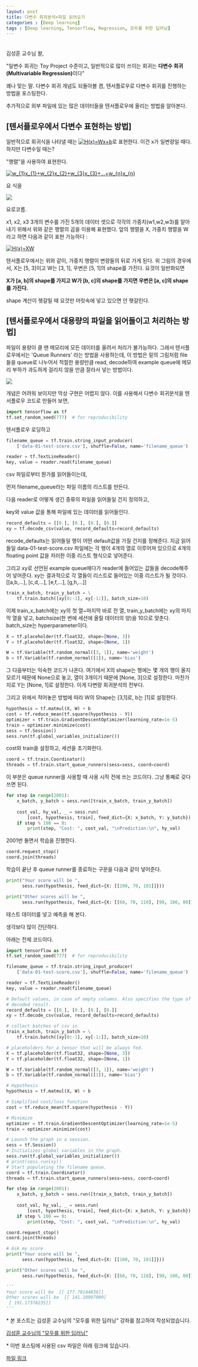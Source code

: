```yaml
---
layout: post
title: 다변수 회귀분석+파일 읽어오기
categories : [Deep learning]
tags : [Deep learning, Tensorflow, Regression, 모두를 위한 딥러닝]
---
```


<span style = "line-height:50%"><br></span>

김성훈 교수님 왈,

"일변수 회귀는 Toy Project 수준이고, 일반적으로 많이 쓰이는 회귀는 <b>다변수 회귀(Multivariable Regression)</b>이다"

꽤나 맞는 말. 다변수 회귀 개념도 되돌아볼 겸, 텐서플로우로 다변수 회귀를 진행하는 방법을 포스팅한다.

추가적으로 외부 파일에 있는 많은 데이터들을 텐서플로우에 올리는 방법을 알아본다.

## [텐서플로우에서 다변수 표현하는 방법]

일반적으로 회귀식을 나타낼 때는 <a href="https://www.codecogs.com/eqnedit.php?latex=H(x)=Wx&plus;b" target="_blank"><img src="https://latex.codecogs.com/gif.latex?H(x)=Wx&plus;b" title="H(x)=Wx+b" /></a>로 표현한다. 이건 x가 일변량일 때다. 하지만 다변수일 때는?

"행렬"을 사용하여 표현한다.

<a href="https://www.codecogs.com/eqnedit.php?latex=w_{1}x_{1}&plus;w_{2}x_{2}&plus;w_{3}x_{3}&plus;...&plus;w_{n}x_{n}" target="_blank"><img src="https://latex.codecogs.com/gif.latex?w_{1}x_{1}&plus;w_{2}x_{2}&plus;w_{3}x_{3}&plus;...&plus;w_{n}x_{n}" title="w_{1}x_{1}+w_{2}x_{2}+w_{3}x_{3}+...+w_{n}x_{n}" /></a>

요 식을

<img src = "https://lh3.googleusercontent.com/-0K0BOgL43u16dkJnz7QF1MvawfYmGJkABOZIlu6EpPAComjC2sHIHZMco1PVhoKflLTnhDVKP2pQOoI0GBMYxaitlEWABkAL3VECsuPaq4TtPmoSA9W8dGZJ3DEpuaG7Oa-lmYNQrehkmFYDk5z2p03WIpoOXiy2SAF2xTvEK8dbQeYOXqaKzwzLdP8O38A-PWny_YofGu0quazz7JdT4_gIWaydmcOA5dPwXnDBOOUTg5gjWEUHwa1UYD18QGwjuCK128gJ8PGag1g2T1fASPncTznRBOaIDD9gWdinoBMdNERoubezFBpjITtBR173znhG8nH15yQJGhDVzhPxPZQzmhTlmeSzW5xLF2u-xbyM1_zIriWB_7ia3hcPKvfPbIpG9gLd6CA9j2GlW3kqu4wgnYsr-YU5kdFwyDsA2-n_HNmDCWGKiSvyX4jLGOQ4ZC_82DTKTv6B9ZkDq5ZJjdW60pJxrC-tTvVP4bHF2wjaxxfnIlcSYG9KjpYcq34CGOStfK0YuAL6Yx2uFhqujiuf2va9n6joVYAhKFPXmqomHh1dtpBmMfLPcyz8ClOhzHQdZEAyfSjQZKQng3f7ki8_EjX6GeCtu187bLyQ5xAFfUFvxSx8tFH1mPFH2gMB1Xmfp1UsQWyWYMlE0v-DU4=w1613-h399-no">

요로코롬.

x1, x2, x3 3개의 변수를 가진 5개의 데이터 셋으로 각각의 가중치(w1,w2,w3)를 알아내기 위해서 위와 같은 행렬의 곱을 이용해 표현했다. 앞의 행렬을 X, 가중치 행렬을 W라고 하면 다음과 같이 표현 가능하다 :

<a href="https://www.codecogs.com/eqnedit.php?latex=H(x)=XW" target="_blank"><img src="https://latex.codecogs.com/gif.latex?H(x)=XW" title="H(x)=XW" /></a>

텐서플로우에서는 위와 같이, 가중치 행렬이 변량들의 뒤로 가게 된다.
위 그림의 경우에서, X는 [5, 3]이고 W는 [3, 1], 우변은 [5, 1]의 shape를 가진다. 요것이 일반화되면

<b>X가 [a, b]의 shape를 가지고 W가 [b, c]의 shape를 가지면 우변은 [a, c]의 shape를 가진다.</b>

shape 계산이 헷갈릴 때 요것만 머릿속에 넣고 있으면 안 헷갈린다.

## [텐서플로우에서 대용량의 파일을 읽어들이고 처리하는 방법]

파일이 용량이 클 땐 메모리에 모든 데이터를 올려서 처리가 불가능하다. 그래서 텐서플로우에서는 'Queue Runners' 라는 방법을 사용하는데, 이 방법은 밑의 그림처럼 file들을 queue로 나누어서 적절한 용량만큼 read, decode하여 example queue에 메모리 부하가 과도하게 걸리지 않을 만큼 잘라서 넣는 방법이다.

<img src = "https://lh3.googleusercontent.com/k6QWjGuKB2I-xOzQ9_f1DiFPAcbjSB8deWxUjoBtCkDVae7itHyHogEzUufmnaYjePcSIF0edtTVzAqbNLPzSmAEfSA97W1Hm0kBKDR0dgYsQ3GNrrgdisU1NjSk5DZDqskdVXzeGfTIzbgXyOL_vf91LovU0geYRvD8QE75Y9shM_svkvl2uTDw-fF7fPtnkvHrKn583QBxdVY70ToKgE-MSBOfQMV4rA4y4FONjoqSXCgBo54-HusZS5A1vFGXkIOv1Co2orDuvV-TuqMRiZfMqDFZSipc7k6_1nCa0jmBEwvHecnh4_4kT703SLyXG0i6okqQmAWpSzWvhA9wcQ1DVrR85B7q34AzBqSoQtBY4qCCm_Kuyeqg8Z3h8pJ-_1GQQPYCsVoco-JRUcbVUebzqu4mx8jwj-2NJhccey-YNFQsEcA61Scc7E5tjTuBWjJrXGRmQUvYYQrR1wkYexRYTSGYBYqmIvyDScE4xnKUTZy5Hp5DjkbLSIoP7Nx4WbbvBQgSW2kKJyGF0JuzM3UZICNdfx6UNaGdRV0-h2w3x-lbpiyR9FDyD7voLGZ7C7fL7BCZKm9lHHdd2EkNdomdQVXC1pFMsj-xy_sbv9hKlA6jzOT4-ZcvcDrJ9mgddTdDkORktL7nDl4_xMFYeLE=w1600-h398-no">

개념은 어려워 보이지만 막상 구현은 어렵지 않다. 이를 사용해서 다변수 회귀분석을 텐서플로우 코드로 만들어 보면,

```python
import tensorflow as tf
tf.set_random_seed(777)  # for reproducibility
```

텐서플로우 로딩하고

```python
filename_queue = tf.train.string_input_producer(
    ['data-01-test-score.csv'], shuffle=False, name='filename_queue')

reader = tf.TextLineReader()
key, value = reader.read(filename_queue)
```

csv 파일로부터 뭔가를 읽어들이는데,

먼저 filename_queue라는 파일 이름의 리스트를 만든다.

다음 reader로 어떻게 생긴 종류의 파일을 읽어들일 건지 정의하고,

key와 value 값을 통해 파일에 있는 데이터를 읽어들인다.

```python
record_defaults = [[0.], [0.], [0.], [0.]]
xy = tf.decode_csv(value, record_defaults=record_defaults)
```

recode_defaults는 읽어들일 행이 어떤 default값을 가질 건지를 정해준다. 지금 읽어들일 data-01-test-score.csv 파일에는 각 행이 4개의 열로 이루어져 있으므로 4개의 floating point 값을 저러한 이중 리스트 형식으로 넣어준다.

그리고 xy로 선언된 example queue에다가 reader에 들어있는 값들을 decode해주어 넣어준다. xy는 결과적으로 각 열들이 리스트로 들어있는 이중 리스트가 될 것이다. [[a,b,...], [c,d,...], [e,f,...], [g,h,...]]

```python
train_x_batch, train_y_batch = \
    tf.train.batch([xy[0:-1], xy[-1:]], batch_size=10)
```

이제 train_x_batch에는 xy의 첫 열~마지막 바로 전 열, train_y_batch에는  xy의 마지막 열을 넣고, batchsize(한 번에 세션에 올릴 데이터의 양)을 10으로 맞춘다. batch_size는 hyperparameter이다.

```python
X = tf.placeholder(tf.float32, shape=[None, 3])
Y = tf.placeholder(tf.float32, shape=[None, 1])

W = tf.Variable(tf.random_normal([3, 1]), name='weight')
b = tf.Variable(tf.random_normal([1]), name='bias')
```

그 다음부터는 익숙한 코드가 나온다. 여기에서 X의 shape는 행에는 몇 개의 행이 올지 모르기 때문에 None으로 놓고, 열이 3개이기 때문에 [None, 3]으로 설정한다. 마찬가지로 Y는 [None, 1]로 설정한다. 이게 다변량 회귀분석의 전부다.

그리고 위에서 적어놓은 방법에 따라 W의 Shape는 [3,1]로, b는 [1]로 설정한다.

```python
hypothesis = tf.matmul(X, W) + b
cost = tf.reduce_mean(tf.square(hypothesis - Y))
optimizer = tf.train.GradientDescentOptimizer(learning_rate=1e-5)
train = optimizer.minimize(cost)
sess = tf.Session()
sess.run(tf.global_variables_initializer())
```

cost와 train을 설정하고, 세션을 초기화한다.

```python
coord = tf.train.Coordinator()
threads = tf.train.start_queue_runners(sess=sess, coord=coord)
```

이 부분은 queue runner을 사용할 때 사용 시작 전에 쓰는 코드이다. 그냥 통째로 갖다 쓰면 된다.

```python
for step in range(2001):
    x_batch, y_batch = sess.run([train_x_batch, train_y_batch])
    
    cost_val, hy_val, _ = sess.run(
        [cost, hypothesis, train], feed_dict={X: x_batch, Y: y_batch})
    if step % 100 == 0:
        print(step, "Cost: ", cost_val, "\nPrediction:\n", hy_val)
```

2001번 돌면서 학습을 진행한다.

```python
coord.request_stop()
coord.join(threads)
```

학습이 끝난 후 queue runner를 종료하는 구문을 다음과 같이 넣어준다.

```python
print("Your score will be ",
      sess.run(hypothesis, feed_dict={X: [[100, 70, 101]]}))

print("Other scores will be ",
      sess.run(hypothesis, feed_dict={X: [[60, 70, 110], [90, 100, 80]]}))
```

테스트 데이터를 넣고 예측을 해 본다.

생각보다 많이 간단하다.

아래는 전체 코드이다.

```python
import tensorflow as tf
tf.set_random_seed(777)  # for reproducibility

filename_queue = tf.train.string_input_producer(
    ['data-01-test-score.csv'], shuffle=False, name='filename_queue')

reader = tf.TextLineReader()
key, value = reader.read(filename_queue)

# Default values, in case of empty columns. Also specifies the type of the
# decoded result.
record_defaults = [[0.], [0.], [0.], [0.]]
xy = tf.decode_csv(value, record_defaults=record_defaults)

# collect batches of csv in
train_x_batch, train_y_batch = \
    tf.train.batch([xy[0:-1], xy[-1:]], batch_size=10)

# placeholders for a tensor that will be always fed.
X = tf.placeholder(tf.float32, shape=[None, 3])
Y = tf.placeholder(tf.float32, shape=[None, 1])

W = tf.Variable(tf.random_normal([3, 1]), name='weight')
b = tf.Variable(tf.random_normal([1]), name='bias')

# Hypothesis
hypothesis = tf.matmul(X, W) + b

# Simplified cost/loss function
cost = tf.reduce_mean(tf.square(hypothesis - Y))

# Minimize
optimizer = tf.train.GradientDescentOptimizer(learning_rate=1e-5)
train = optimizer.minimize(cost)

# Launch the graph in a session.
sess = tf.Session()
# Initializes global variables in the graph.
sess.run(tf.global_variables_initializer())
# print(sess.run(xy))
# Start populating the filename queue.
coord = tf.train.Coordinator()
threads = tf.train.start_queue_runners(sess=sess, coord=coord)

for step in range(2001):
    x_batch, y_batch = sess.run([train_x_batch, train_y_batch])
    
    cost_val, hy_val, _ = sess.run(
        [cost, hypothesis, train], feed_dict={X: x_batch, Y: y_batch})
    if step % 100 == 0:
        print(step, "Cost: ", cost_val, "\nPrediction:\n", hy_val)

coord.request_stop()
coord.join(threads)

# Ask my score
print("Your score will be ",
      sess.run(hypothesis, feed_dict={X: [[100, 70, 101]]}))

print("Other scores will be ",
      sess.run(hypothesis, feed_dict={X: [[60, 70, 110], [90, 100, 80]]}))

'''
Your score will be  [[ 177.78144836]]
Other scores will be  [[ 141.10997009]
 [ 191.17378235]]
'''
```

\* 본 포스트는 김성훈 교수님의 "모두를 위한 딥러닝" 강좌를 참고하여 작성되었습니다.

<a href = "https://www.youtube.com/playlist?list=PLlMkM4tgfjnLSOjrEJN31gZATbcj_MpUm"> 김성훈 교수님의 "모두를 위한 딥러닝"</a>

\* 이번 포스팅에 사용된 csv 파일은 아래 링크에 있습니다.

<a href = "https://drive.google.com/open?id=1pszUz1I-zam8QX8sJ8oqvsBZ3fhswp-a">파일 링크</a>

